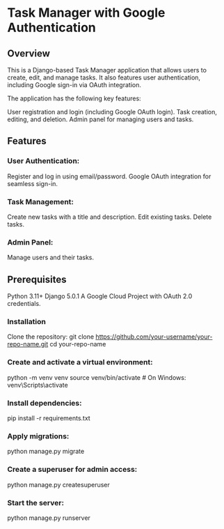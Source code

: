 # Task Manager with Google Authentication
## Overview
This is a Django-based Task Manager application that allows users to create, edit, and manage tasks. It also features user authentication, including Google sign-in via OAuth integration.

The application has the following key features:

User registration and login (including Google OAuth login).
Task creation, editing, and deletion.
Admin panel for managing users and tasks.

## Features
### User Authentication:
Register and log in using email/password.
Google OAuth integration for seamless sign-in.
### Task Management:
Create new tasks with a title and description.
Edit existing tasks.
Delete tasks.
### Admin Panel:
Manage users and their tasks.

## Prerequisites
Python 3.11+
Django 5.0.1
A Google Cloud Project with OAuth 2.0 credentials.


### Installation
Clone the repository:
git clone https://github.com/your-username/your-repo-name.git
cd your-repo-name

### Create and activate a virtual environment:
python -m venv venv
source venv/bin/activate  # On Windows: venv\Scripts\activate


### Install dependencies:
pip install -r requirements.txt

### Apply migrations:
python manage.py migrate


### Create a superuser for admin access:
python manage.py createsuperuser


### Start the server:
python manage.py runserver

